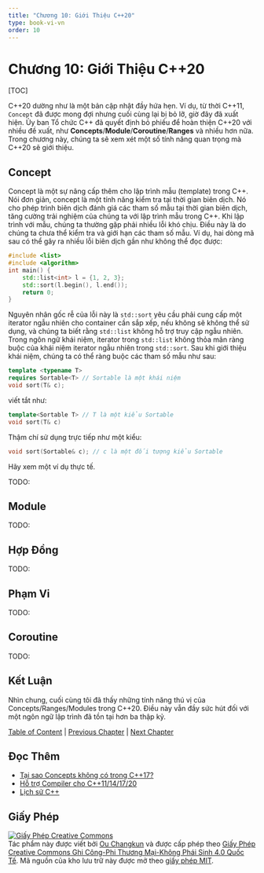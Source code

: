 ```yaml
---
title: "Chương 10: Giới Thiệu C++20"
type: book-vi-vn
order: 10
---
```


# Chương 10: Giới Thiệu C++20

[TOC]

C++20 dường như là một bản cập nhật đầy hứa hẹn.
Ví dụ, từ thời C++11, `Concept` đã được mong đợi nhưng cuối cùng lại bị bỏ lỡ, giờ đây đã xuất hiện.
Ủy ban Tổ chức C++ đã quyết định bỏ phiếu để hoàn thiện C++20 với nhiều đề xuất,
như **Concepts**/**Module**/**Coroutine**/**Ranges** và nhiều hơn nữa.
Trong chương này, chúng ta sẽ xem xét một số tính năng quan trọng mà
C++20 sẽ giới thiệu.

## Concept

Concept là một sự nâng cấp thêm cho lập trình mẫu (template) trong C++.
Nói đơn giản, concept là một tính năng kiểm tra tại thời gian biên dịch.
Nó cho phép trình biên dịch đánh giá các tham số mẫu tại thời gian biên dịch,
tăng cường trải nghiệm của chúng ta với lập trình mẫu trong C++.
Khi lập trình với mẫu, chúng ta thường gặp phải nhiều lỗi khó chịu.
Điều này là do chúng ta chưa thể kiểm tra và giới hạn các tham số mẫu.
Ví dụ, hai dòng mã sau có thể gây ra nhiều lỗi biên dịch gần như không thể đọc được:

```cpp
#include <list>
#include <algorithm>
int main() {
    std::list<int> l = {1, 2, 3};
    std::sort(l.begin(), l.end());
    return 0;
}
```

Nguyên nhân gốc rễ của lỗi này là `std::sort` yêu cầu phải cung cấp
một iterator ngẫu nhiên cho container cần sắp xếp, nếu không sẽ không thể sử dụng,
và chúng ta biết rằng `std::list` không hỗ trợ truy cập ngẫu nhiên.
Trong ngôn ngữ khái niệm, iterator trong `std::list` không thỏa mãn
ràng buộc của khái niệm iterator ngẫu nhiên trong `std::sort`.
Sau khi giới thiệu khái niệm, chúng ta có thể ràng buộc các tham số mẫu
như sau:

```cpp
template <typename T>
requires Sortable<T> // Sortable là một khái niệm
void sort(T& c);
```

viết tắt như:

```cpp
template<Sortable T> // T là một kiểu Sortable
void sort(T& c)
```

Thậm chí sử dụng trực tiếp như một kiểu:

```cpp
void sort(Sortable& c); // c là một đối tượng kiểu Sortable
```

Hãy xem một ví dụ thực tế.

TODO:
## Module

TODO:

## Hợp Đồng

TODO:

## Phạm Vi

TODO:

## Coroutine

TODO:

## Kết Luận

Nhìn chung, cuối cùng tôi đã thấy những tính năng thú vị của Concepts/Ranges/Modules trong C++20.
Điều này vẫn đầy sức hút đối với một ngôn ngữ lập trình đã tồn tại hơn ba thập kỷ.

[Table of Content](./toc.md) | [Previous Chapter](./09-others.md) | [Next Chapter](./appendix1.md)

## Đọc Thêm

- [Tại sao Concepts không có trong C++17?](http://honermann.net/blog/2016/03/06/why-concepts-didnt-make-cxx17/)
- [Hỗ trợ Compiler cho C++11/14/17/20](https://en.cppreference.com/w/cpp/compiler_support)
- [Lịch sử C++](https://en.cppreference.com/w/cpp/language/history)

## Giấy Phép

<a rel="license" href="https://creativecommons.org/licenses/by-nc-nd/4.0/"><img alt="Giấy Phép Creative Commons" style="border-width:0" src="https://i.creativecommons.org/l/by-nc-nd/4.0/88x31.png" /></a><br />Tác phẩm này được viết bởi [Ou Changkun](https://changkun.de) và được cấp phép theo <a rel="license" href="https://creativecommons.org/licenses/by-nc-nd/4.0/">Giấy Phép Creative Commons Ghi Công-Phi Thương Mại-Không Phái Sinh 4.0 Quốc Tế</a>. Mã nguồn của kho lưu trữ này được mở theo [giấy phép MIT](../../LICENSE).



